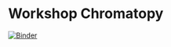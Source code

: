 # Workshop Chromatopy

[![Binder](https://mybinder.org/badge_logo.svg)](https://mybinder.org/v2/gh/samigab/workshop_chromatopy/HEAD?urlpath=%2Fdoc%2Ftree%2Fcreate_metadata_workshop.ipynb)
